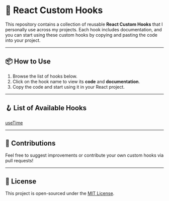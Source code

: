 # 🔧 React Custom Hooks

This repository contains a collection of reusable **React Custom Hooks** that I personally use across my projects. Each hook includes documentation, and you can start using these custom hooks by copying and pasting the code into your project.

---

## 📦 How to Use

1. Browse the list of hooks below.
2. Click on the hook name to view its **code** and **documentation**.
3. Copy the code and start using it in your React project.

---

## 🪝 List of Available Hooks

[useTime](./useTime)

---

## 🤝 Contributions

Feel free to suggest improvements or contribute your own custom hooks via pull requests!

---

## 📜 License

This project is open-sourced under the [MIT License](LICENSE).
